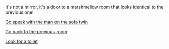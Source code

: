 It's not a mirror, it's a door to a marshmellow room that looks identical to the previous one!

[Go speak with the man on the sofa twin](./movie-ripoffs/zoolander/zoolander.md)

[Go back to the previous room](../)

[Look for a toilet](../eating-walls/find-a-toilet/find-a-toilet.md)